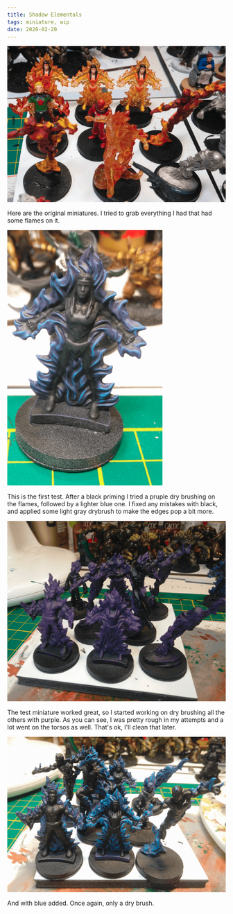 ```yaml
---
title: Shadow Elementals
tags: miniature, wip
date: 2020-02-20
---
```


![image-20200722142956610](image-20200722142956610.png)

Here are the original miniatures. I tried to grab everything I had that had some flames on it.

![image-20200722142722429](image-20200722142722429.png)

This is the first test. After a black priming I tried a pruple dry brushing on the flames, followed by a lighter blue one. I fixed any mistakes with black, and applied some light gray drybrush to make the edges pop a bit more.

![image-20200722145123642](image-20200722145123642.png)

The test miniature worked great, so I started working on dry brushing all the others with purple. As you can see, I was pretty rough in my attempts and a lot went on the torsos as well. That's ok, I'll clean that later.

![image-20200722145219194](image-20200722145219194.png)

And with blue added. Once again, only a dry brush.